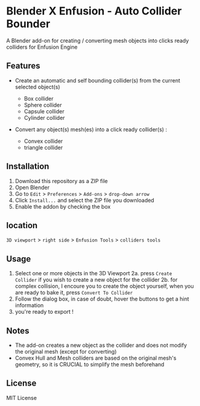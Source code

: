 # Blender X Enfusion - Auto Collider Bounder

A Blender add-on for creating / converting mesh objects into clicks ready colliders for Enfusion Engine

## Features

- Create an automatic and self bounding collider(s) from the current selected object(s)
  - Box collider
  - Sphere collider
  - Capsule collider
  - Cylinder collider

- Convert any object(s) mesh(es) into a click ready collider(s) :
  - Convex collider
  - triangle collider

## Installation

1. Download this repository as a ZIP file
2. Open Blender
3. Go to `Edit` > `Preferences` > `Add-ons` > `drop-down arrow`
4. Click `Install...` and select the ZIP file you downloaded
5. Enable the addon by checking the box

## location 

`3D viewport` > `right side` > `Enfusion Tools` > `colliders tools`

## Usage

1. Select one or more objects in the 3D Viewport
2a. press `Create Collider` if you wish to create a new object for the collider 
2b. for complex collision, I encoure you to create the object yourself,
    when you are ready to bake it, press `Convert To Collider`
3. Follow the dialog box, in case of doubt, hover the buttons to get a hint information
4. you're ready to export !


## Notes

- The add-on creates a new object as the collider and does not modify the original mesh (except for converting)
- Convex Hull and Mesh colliders are based on the original mesh's geometry, so it is CRUCIAL to simplify the mesh beforehand

## License

MIT License
